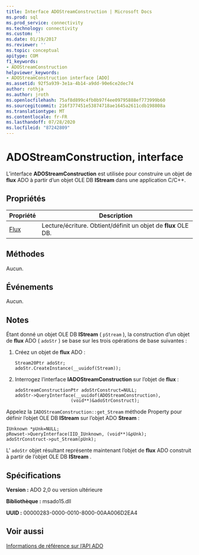 ```yaml
---
title: Interface ADOStreamConstruction | Microsoft Docs
ms.prod: sql
ms.prod_service: connectivity
ms.technology: connectivity
ms.custom: ''
ms.date: 01/19/2017
ms.reviewer: ''
ms.topic: conceptual
apitype: COM
f1_keywords:
- ADOStreamConstruction
helpviewer_keywords:
- ADOStreamConstruction interface [ADO]
ms.assetid: 92f5a939-3e1a-4b14-a9dd-90e6ce2dec74
author: rothja
ms.author: jroth
ms.openlocfilehash: 75af8d899c4fb0b97f4ee09795888ef773999b60
ms.sourcegitcommit: 216f377451e53874718ae1645a2611cdb198808a
ms.translationtype: MT
ms.contentlocale: fr-FR
ms.lasthandoff: 07/28/2020
ms.locfileid: "87242809"
---
```

# <a name="adostreamconstruction-interface"></a>ADOStreamConstruction, interface
L’interface **ADOStreamConstruction** est utilisée pour construire un objet de **flux** ADO à partir d’un objet OLE DB **IStream** dans une application C/C++.  
  
## <a name="properties"></a>Propriétés  
  
|Propriété|Description|  
|-|-|  
|[Flux](../../../ado/reference/ado-api/stream-property.md)|Lecture/écriture. Obtient/définit un objet de **flux** OLE DB.|  
  
## <a name="methods"></a>Méthodes  
 Aucun.  
  
## <a name="events"></a>Événements  
 Aucun.  
  
## <a name="remarks"></a>Notes  
 Étant donné un objet OLE DB **IStream** ( `pStream` ), la construction d’un objet de **flux** ADO ( `adoStr` ) se base sur les trois opérations de base suivantes :  
  
1.  Créez un objet de **flux** ADO :  
  
    ```  
    Stream20Ptr adoStr;  
    adoStr.CreateInstance(__uuidof(Stream));  
    ```  
  
2.  Interrogez l’interface **IADOStreamConstruction** sur l’objet de **flux** :  
  
    ```  
    adoStreamConstructionPtr adoStrConstruct=NULL;  
    adoStr->QueryInterface(__uuidof(ADOStreamConstruction),  
                         (void**)&adoStrConstruct);  
    ```  
  
 Appelez la `IADOStreamConstruction::get_Stream` méthode Property pour définir l’objet OLE DB **IStream** sur l’objet ADO **Stream** :  
  
```  
IUnknown *pUnk=NULL;  
pRowset->QueryInterface(IID_IUnknown, (void**)&pUnk);  
adoStrConstruct->put_Stream(pUnk);  
```  
  
 L' `adoStr` objet résultant représente maintenant l’objet de **flux** ADO construit à partir de l’objet OLE DB **IStream** .  
  
## <a name="requirements"></a>Spécifications  
 **Version :** ADO 2,0 ou version ultérieure  
  
 **Bibliothèque :** msado15.dll  
  
 **UUID :** 00000283-0000-0010-8000-00AA006D2EA4  
  
## <a name="see-also"></a>Voir aussi  
 [Informations de référence sur l’API ADO](../../../ado/reference/ado-api/ado-api-reference.md)
